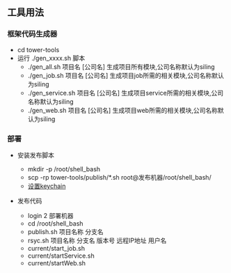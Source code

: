 ## 工具用法

### 框架代码生成器
+ cd tower-tools
+ 运行 ./gen_xxxx.sh 脚本
	+ ./gen_all.sh 项目名 [公司名] 生成项目所有模块,公司名称默认为siling
	+ ./gen_job.sh 项目名 [公司名] 生成项目job所需的相关模块,公司名称默认为siling
	+ ./gen_service.sh 项目名 [公司名] 生成项目service所需的相关模块,公司名称默认为siling
	+ ./gen_web.sh 项目名 [公司名] 生成项目web所需的相关模块,公司名称默认为siling
	
### 部署	

+ 安装发布脚本
	+ mkdir -p /root/shell_bash
	+ scp -rp tower-tools/publish/*.sh root@发布机器/root/shell_bash/
	+ [设置keychain](publish/README.md)
	
+ 发布代码
	+ login 2 部署机器	
	+ cd /root/shell_bash
	+ publish.sh 项目名称 分支名
	+ rsyc.sh 项目名称 分支名 版本号 远程IP地址 用户名
	+ current/start_job.sh
	+ current/startService.sh
	+ current/startWeb.sh
	
